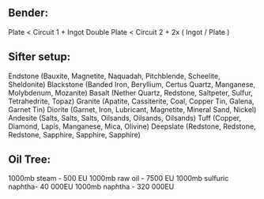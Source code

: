 ## Bender:
Plate < Circuit 1 + Ingot
Double Plate < Circuit 2 + 2x ( Ingot / Plate )

## Sifter setup:
Endstone (Bauxite, Magnetite, Naquadah, Pitchblende, Scheelite, Sheldonite)
Blackstone (Banded Iron, Beryllium, Certus Quartz, Manganese, Molybdenum, Mozanite)
Basalt (Nether Quartz, Redstone, Saltpeter, Sulfur, Tetrahedrite, Topaz)
Granite (Apatite, Cassiterite, Coal, Copper Tin, Galena, Garnet Tin)
Diorite (Garnet, Iron, Lubricant, Magnetite, Mineral Sand, Nickel)
Andesite (Salts, Salts, Salts, Oilsands, Oilsands, Oilsands)
Tuff (Copper, Diamond, Lapis, Manganese, Mica, Olivine)
Deepslate (Redstone, Redstone, Redstone, Sapphire, Sapphire, Sapphire)

## Oil Tree:
1000mb steam - 500 EU
1000mb raw oil - 7500 EU
1000mb sulfuric naphtha- 40 000EU
1000mb naphtha - 320 000EU
